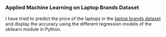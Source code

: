 # <h3>Applied Machine Learning on Laptop Brands Dataset</h3>
<p>I have tried to predict the price of the laptops in the <a href=https://www.kaggle.com/vedashree1/laptop-brands-dataset>laptop brands dataset</a> and display the accuracy using the different regression models of the skilearn module in Python.</p>
